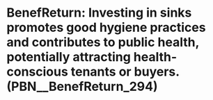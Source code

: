 # BenefReturn: __Investing in sinks promotes good hygiene practices and contributes to public health, potentially attracting health-conscious tenants or buyers.__ (PBN__BenefReturn_294)

